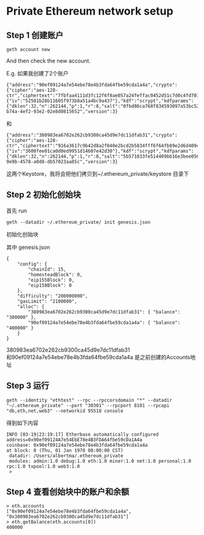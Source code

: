 # Private Ethereum network setup

## Step 1 创建账户

```
geth account new
```
And then check the new account.

E.g. 如果我创建了2个账户
```
{"address":"90ef09124a7e54ebe78e4b3fda64fbe59cda1a4a","crypto":{"cipher":"aes-128-ctr","ciphertext":"7fbfaa4111d3fc12f6f8ae057a24feffac0452d51c7d0c4fd7019f46236ba76e","cipherparams":{"iv":"52581b28b11605f973b8a51a4bc9a437"},"kdf":"scrypt","kdfparams":{"dklen":32,"n":262144,"p":1,"r":8,"salt":"0fbd86ca768f834593097a53bc521ce886a385481529d7c9d40c29213ee2b875"},"mac":"ddf368fadc56857c956f7eefc91351dcbfb83320a88e1eec8db04a20a4a6c8cc"},"id":"b3cdb0bd-b74a-4ef2-93e2-02e8d0815652","version":3}
```
和
```
{"address":"380983ea6702e262cb9300ca45d9e7dc11dfab31","crypto":{"cipher":"aes-128-ctr","ciphertext":"916a3617c9b42d8a2f040e2bcd2b5834fff6f64fb89e2d6d409ce72509bcf3bb","cipherparams":{"iv":"3600fee01ca0d0ed9951d14607e42d30"},"kdf":"scrypt","kdfparams":{"dklen":32,"n":262144,"p":1,"r":8,"salt":"5b571833fe514409bb16e3bee056b77d23c496ad1ce69b007ad597903dade35a"},"mac":"cffb16791dc562026cfe45765595e0feda0e4fa125113f9630356cd9b310eb25"},"id":"24974ec1-9e9b-4578-a0d8-db57023aa85c","version":3}

```
这两个Keystore，我将会把他们拷贝到~/.ethereum_private/keystore 目录下

## Step 2 初始化创始块

首先 run
```
geth --datadir ~/.ethereum_private/ init genesis.json

```
初始化创始块

其中 genesis.json

```
{
    "config": {
        "chainId": 15,
        "homesteadBlock": 0,
        "eip155Block": 0,
        "eip158Block": 0
    },
    "difficulty": "200000000",
    "gasLimit": "2100000",
    "alloc": {
        "380983ea6702e262cb9300ca45d9e7dc11dfab31": { "balance": "300000" },
        "90ef09124a7e54ebe78e4b3fda64fbe59cda1a4a": { "balance": "400000" }
    }
}

```
380983ea6702e262cb9300ca45d9e7dc11dfab31  
和90ef09124a7e54ebe78e4b3fda64fbe59cda1a4a  是之前创建的Accounts地址


## Step 3 运行
```
geth --identity "ethtest" --rpc --rpccorsdomain "*" --datadir "~/.ethereum_private" --port "30301" --rpcport 8101 --rpcapi "db,eth,net,web3" --networkid 95518 console
```
得到如下内容
```
INFO [03-19|23:19:17] Etherbase automatically configured       address=0x90ef09124A7e54EbE78e4B3FDA64fbe59cDa1A4a
coinbase: 0x90ef09124a7e54ebe78e4b3fda64fbe59cda1a4a
at block: 0 (Thu, 01 Jan 1970 08:00:00 CST)
 datadir: /Users/albertma/.ethereum_private
 modules: admin:1.0 debug:1.0 eth:1.0 miner:1.0 net:1.0 personal:1.0 rpc:1.0 txpool:1.0 web3:1.0
 >
```
## Step 4 查看创始块中的账户和余额

```
> eth.accounts
["0x90ef09124a7e54ebe78e4b3fda64fbe59cda1a4a", "0x380983ea6702e262cb9300ca45d9e7dc11dfab31"]
> eth.getBalance(eth.accounts[0])
400000
```
